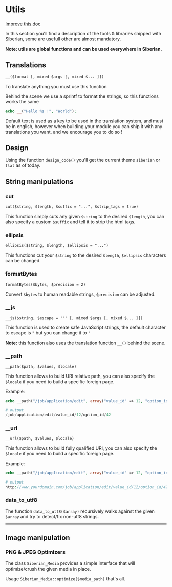 # Utils

[Improve this doc](https://github.com/Xtraball/SiberianCMS-Doc/blob/master/docs/module/utils.md)

In this section you'll find a description of the tools & libraries shipped with Siberian, some are usefull other are almost mandatory.

**Note: utils are global functions and can be used everywhere in Siberian.**

## Translations

`__($format [, mixed $args [, mixed $... ]])`

To translate anything you must use this function 

Behind the scene we use a sprintf to format the strings, so this functions works the same

```php
echo __("Hello %s !", "World");
```

Default text is used as a key to be used in the translation system, and must be in english, however when building your module you can ship it with any translations you want, and we encourage you to do so !

## Design

Using the function `design_code()` you'll get the current theme `siberian` or `flat` as of today.

## String manipulations

### cut

`cut($string, $length, $suffix = "...", $strip_tags = true)`

This function simply cuts any given `$string` to the desired `$length`, you can also specify a custom `$suffix` and tell it to strip the html tags.

### ellipsis

`ellipsis($string, $length, $ellipsis = "...")`

This functions cut your `$string` to the desired `$length`, `$ellipsis` characters can be changed.

### formatBytes

`formatBytes($bytes, $precision = 2)`

Convert `$bytes` to human readable strings, `$precision` can be adjusted.

### __js

`__js($string, $escape = '"' [, mixed $args [, mixed $... ]])`

This function is used to create safe JavaScript strings, the default character to escape is `"` but you can change it to `'`

**Note:** this function also uses the translation function `__()` behind the scene. 

### __path

`__path($path, $values, $locale)`

This function allows to build URI relative path, you can also specify the `$locale` if you need to build a specific foreign page.

Example:

```php
echo __path("/job/application/edit", array("value_id" => 12, "option_id" => 42));

# output
/job/application/edit/value_id/12/option_id/42
```

### __url

`__url($path, $values, $locale)`

This function allows to build fully qualified URI, you can also specify the `$locale` if you need to build a specific foreign page.

Example:

```php
echo __path("/job/application/edit", array("value_id" => 12, "option_id" => 42));

# output
http://www.yourdomain.com/job/application/edit/value_id/12/option_id/42
```

### data_to_utf8

The function `data_to_utf8($array)` recursively walks against the given `$array` and try to detect/fix non-utf8 strings.

---

## Image manipulation

### PNG & JPEG Optimizers

The class `Siberian_Media` provides a simple interface that will optimize/crush the given media in place.

Usage `Siberian_Media::optimize($media_path)` that's all.

